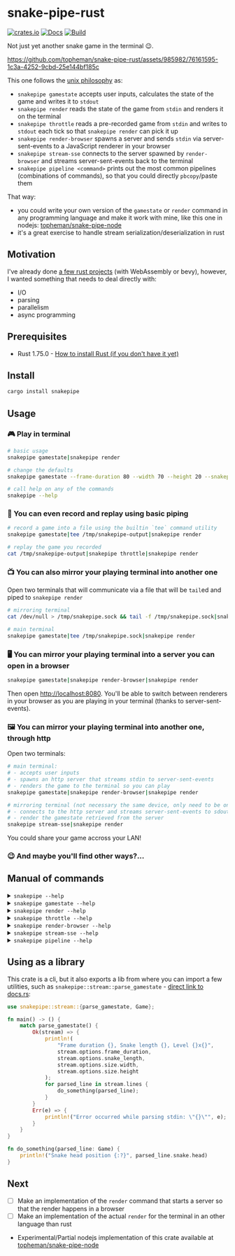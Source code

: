 # snake-pipe-rust

[![crates.io](https://img.shields.io/crates/v/snakepipe.svg)](https://crates.io/crates/snakepipe) [![Docs](https://docs.rs/snakepipe/badge.svg)](https://docs.rs/snakepipe/latest/snakepipe/) [![Build](https://github.com/topheman/snake-pipe-rust/actions/workflows/rust.yml/badge.svg?label=build)](https://github.com/topheman/snake-pipe-rust/actions/workflows/rust.yml)

Not just yet another snake game in the terminal 😉.

https://github.com/topheman/snake-pipe-rust/assets/985982/76161595-1c3a-4252-9cbd-25e144bf185c

This one follows the [unix philosophy](https://en.wikipedia.org/wiki/Unix_philosophy) as:

- `snakepipe gamestate` accepts user inputs, calculates the state of the game and writes it to `stdout`
- `snakepipe render` reads the state of the game from `stdin` and renders it on the terminal
- `snakepipe throttle` reads a pre-recorded game from `stdin` and writes to `stdout` each tick so that `snakepipe render` can pick it up
- `snakepipe render-browser` spawns a server and sends `stdin` via server-sent-events to a JavaScript renderer in your browser
- `snakepipe stream-sse` connects to the server spawned by `render-browser` and streams server-sent-events back to the terminal
- `snakepipe pipeline <command>` prints out the most common pipelines (combinations of commands), so that you could directly `pbcopy`/paste them

That way:

- you could write your own version of the `gamestate` or `render` command in any programming language and make it work with mine, like this one in nodejs: [topheman/snake-pipe-node](https://github.com/topheman/snake-pipe-node)
- it's a great exercise to handle stream serialization/deserialization in rust

## Motivation

I've already done [a few rust projects](http://labs.topheman.com) (with WebAssembly or bevy), however, I wanted something that needs to deal directly with:

- I/O
- parsing
- parallelism
- async programming

## Prerequisites

- Rust 1.75.0 - [How to install Rust (if you don't have it yet)](https://www.rust-lang.org/tools/install)

## Install

```sh
cargo install snakepipe
```

## Usage

### 🎮 Play in terminal

```sh
# basic usage
snakepipe gamestate|snakepipe render

# change the defaults
snakepipe gamestate --frame-duration 80 --width 70 --height 20 --snakepipe-length 15|snakepipe render

# call help on any of the commands
snakepipe --help
```

### 📼 You can even record and replay using basic piping

```sh
# record a game into a file using the builtin `tee` command utility
snakepipe gamestate|tee /tmp/snakepipe-output|snakepipe render

# replay the game you recorded
cat /tmp/snakepipe-output|snakepipe throttle|snakepipe render
```

### 📺 You can also mirror your playing terminal into another one

Open two terminals that will communicate via a file that will be `tail`ed and piped to `snakepipe render`

```sh
# mirroring terminal
cat /dev/null > /tmp/snakepipe.sock && tail -f /tmp/snakepipe.sock|snakepipe render
```

```sh
# main terminal
snakepipe gamestate|tee /tmp/snakepipe.sock|snakepipe render
```

### 🖥 You can mirror your playing terminal into a server you can open in a browser

```sh
snakepipe gamestate|snakepipe render-browser|snakepipe render
```

Then open [http://localhost:8080](http://localhost:8080). You'll be able to switch between renderers in your browser as you are playing in your terminal (thanks to server-sent-events).

### 🖼 You can mirror your playing terminal into another one, through http

Open two terminals:

```sh
# main terminal:
# - accepts user inputs
# - spawns an http server that streams stdin to server-sent-events
# - renders the game to the terminal so you can play
snakepipe gamestate|snakepipe render-browser|snakepipe render
```

```sh
# mirroring terminal (not necessary the same device, only need to be on the same network):
# - connects to the http server and streams server-sent-events to sdout
# - render the gamestate retrieved from the server
snakepipe stream-sse|snakepipe render
```

You could share your game accross your LAN!

### 😉 And maybe you'll find other ways?...

## Manual of commands

<details>
  <summary><code>snakepipe --help</code></summary>
  <pre>A snake game based on stdin/stdout following unix philosophy

Usage: snakepipe \<COMMAND>

Commands:

  gamestate       Accepts user inputs (arrow keys to control the snake) and outputs the state of the game to stdout
  render          Reads gamestate from stdin and renders the game on your terminal
  throttle        Reads stdin line by line and outputs each line on stdout each `frame_duration` ms (usefull for replaying a file)
  render-browser  Let's you render the game in your browser at http://localhost:8080 by spawning a server and sending stdin via server-sent-events to a JavaScript renderer
  stream-sse      Connects to the server spawned by `render-browser` and streams server-sent-events back to the terminal
  help            Print this message or the help of the given subcommand(s)

Options:
  -h, --help     Print help
  -V, --version  Print version
  </pre>
</details>

<details>
  <summary><code>snakepipe gamestate --help</code></summary>
  <pre>Accepts user inputs (arrow keys to control the snake) and outputs the state of the game to stdout

Usage: snakepipe gamestate [OPTIONS]

Options:
      --frame-duration \<FRAME_DURATION>  in ms [default: 120]
      --width \<WIDTH>                    default 25
      --height \<HEIGHT>                  default 25
      --snake-length \<SNAKE_LENGTH>      [default: 2]
      --fit-terminal
  </pre>
</details>

<details>
  <summary><code>snakepipe render --help</code></summary>
  <pre>
Reads gamestate from stdin and renders the game on your terminal

Usage: snakepipe render
  </pre>
</details>

<details>
  <summary><code>snakepipe throttle --help</code></summary>
  <pre>
Reads stdin line by line and outputs each line on stdout each `frame_duration` ms (usefull for replaying a file)

Usage: snakepipe throttle [OPTIONS]

Options:
      --frame-duration \<FRAME_DURATION>  in ms [default: 120]
      --loop-infinite
  </pre>
</details>

<details>
  <summary><code>snakepipe render-browser --help</code></summary>
  <pre>
Let's you render the game in your browser at http://localhost:8080 by spawning a server and sending stdin via server-sent-events to a JavaScript renderer

Usage: snakepipe render-browser [OPTIONS]

Options:
      --port <PORT>  [default: 8080]
  </pre>
</details>

<details>
  <summary><code>snakepipe stream-sse --help</code></summary>
  <pre>
Connects to the server spawned by `render-browser` and streams server-sent-events back to the terminal

Usage: snakepipe stream-sse [OPTIONS]

Options:
      --address \<ADDRESS>  [default: http://localhost:8080]
  </pre>
</details>

<details>
  <summary><code>snakepipe pipeline --help</code></summary>
  <pre>
Prints out some common pipelines, so that you can copy/paste them to execute (you can pipe to `pbcopy`)

Usage: snakepipe pipeline [OPTIONS] [COMMAND]

Commands:
  play        Play in the terminal
  record      Record a party in the terminal
  replay      Replay a party you recorded in the terminal
  sock-play   Play and share a party via a socket in realtime
  sock-watch  Render the party you are sharing through a socket in realtime
  http-play   Play and share a party through an http server
  http-watch  Render the party you shared through the http server, in the terminal
  </pre>
</details>

## Using as a library

This crate is a cli, but it also exports a lib from where you can import a few utilities, such as `snakepipe::stream::parse_gamestate` - [direct link to docs.rs](https://docs.rs/snakepipe/latest/snakepipe/stream/fn.parse_gamestate.html):

```rust
use snakepipe::stream::{parse_gamestate, Game};

fn main() -> () {
    match parse_gamestate() {
        Ok(stream) => {
            println!(
                "Frame duration {}, Snake length {}, Level {}x{}",
                stream.options.frame_duration,
                stream.options.snake_length,
                stream.options.size.width,
                stream.options.size.height
            );
            for parsed_line in stream.lines {
                do_something(parsed_line);
            }
        }
        Err(e) => {
            println!("Error occurred while parsing stdin: \"{}\"", e);
        }
    }
}

fn do_something(parsed_line: Game) {
    println!("Snake head position {:?}", parsed_line.snake.head)
}
```

## Next

- [ ] Make an implementation of the `render` command that starts a server so that the render happens in a browser
- [ ] Make an implementation of the actual `render` for the terminal in an other language than rust
- Experimental/Partial nodejs implementation of this crate available at [topheman/snake-pipe-node](https://github.com/topheman/snake-pipe-node)
